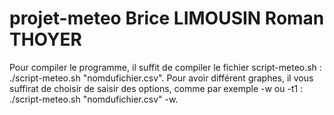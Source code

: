 # projet-meteo Brice LIMOUSIN Roman THOYER
Pour compiler le programme, il suffit de compiler le fichier script-meteo.sh : ./script-meteo.sh "nomdufichier.csv".
Pour avoir différent graphes, il vous suffirat de choisir de saisir des options, comme par exemple -w ou -t1 : ./script-meteo.sh "nomdufichier.csv" -w.
